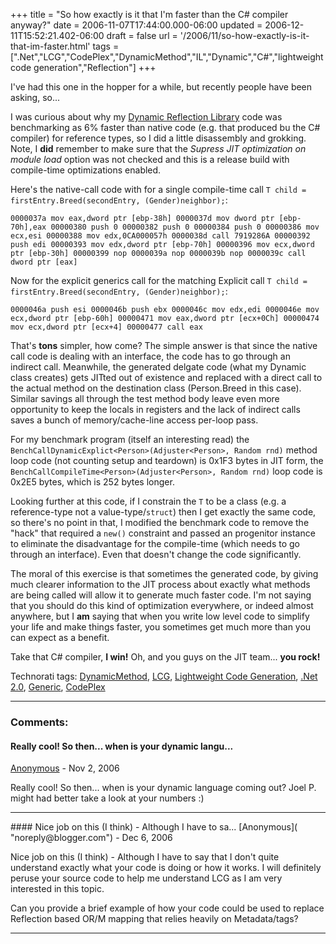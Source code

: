 +++
title = "So how exactly is it that I'm faster than the C# compiler anyway?"
date = 2006-11-07T17:44:00.000-06:00
updated = 2006-12-11T15:52:21.402-06:00
draft = false
url = '/2006/11/so-how-exactly-is-it-that-im-faster.html'
tags = [".Net","LCG","CodePlex","DynamicMethod","IL","Dynamic","C#","lightweight code generation","Reflection"]
+++

I've had this one in the hopper for a while, but recently people have been asking, so...

I was curious about why my [Dynamic Reflection Library](http://www.codeplex.com/Dynamic "Dynamic Reflection Library home on CodePlex") code was benchmarking as 6% faster than native code (e.g. that produced bu the C# compiler) for reference types, so I did a little disassembly and grokking. Note, I **did** remember to make sure that the _Supress JIT optimization on module load_ option was not checked and this is a release build with compile-time optimizations enabled.

Here's the native-call code with for a single compile-time call `T child = firstEntry.Breed(secondEntry, (Gender)neighbor);`:

```
0000037a mov eax,dword ptr [ebp-38h] 0000037d mov dword ptr [ebp-70h],eax 00000380 push 0 00000382 push 0 00000384 push 0 00000386 mov ecx,esi 00000388 mov edx,0CA000057h 0000038d call 7919286A 00000392 push edi 00000393 mov edx,dword ptr [ebp-70h] 00000396 mov ecx,dword ptr [ebp-30h] 00000399 nop 0000039a nop 0000039b nop 0000039c call dword ptr [eax]
```

Now for the explicit generics call for the matching Explicit call `T child = firstEntry.Breed(secondEntry, (Gender)neighbor);`:

```
0000046a push esi 0000046b push ebx 0000046c mov edx,edi 0000046e mov ecx,dword ptr [ebp-60h] 00000471 mov eax,dword ptr [ecx+0Ch] 00000474 mov ecx,dword ptr [ecx+4] 00000477 call eax
```

That's **tons** simpler, how come? The simple answer is that since the native call code is dealing with an interface, the code has to go through an indirect call. Meanwhile, the generated delgate code (what my Dynamic class creates) gets JITted out of existence and replaced with a direct call to the actual method on the destination class (Person.Breed in this case). Similar savings all through the test method body leave even more opportunity to keep the locals in registers and the lack of indirect calls saves a bunch of memory/cache-line access per-loop pass.

For my benchmark program (itself an interesting read) the `BenchCallDynamicExplict<Person>(Adjuster<Person>, Random rnd)` method loop code (not counting setup and teardown) is 0x1F3 bytes in JIT form, the `BenchCallCompileTime<Person>(Adjuster<Person>, Random rnd)` loop code is 0x2E5 bytes, which is 252 bytes longer.

Looking further at this code, if I constrain the `T` to be a class (e.g. a reference-type not a value-type/`struct`) then I get exactly the same code, so there's no point in that, I modified the benchmark code to remove the "hack" that required a `new()` constraint and passed an progenitor instance to eliminate the disadvantage for the compile-time (which needs to go through an interface). Even that doesn't change the code significantly.

The moral of this exercise is that sometimes the generated code, by giving much clearer information to the JIT process about exactly what methods are being called will allow it to generate much faster code. I'm not saying that you should do this kind of optimization everywhere, or indeed almost anywhere, but I **am** saying that when you write low level code to simplify your life and make things faster, you sometimes get much more than you can expect as a benefit.

Take that C# compiler, **I win!** Oh, and you guys on the JIT team... **you rock!**

Technorati tags: [DynamicMethod](http://technorati.com/tags/DynamicMethod), [LCG](http://technorati.com/tags/LCG), [Lightweight Code Generation](http://technorati.com/tags/Lightweight%20Code%20Generation), [.Net 2.0](http://technorati.com/tags/.Net%202.0), [Generic](http://technorati.com/tags/Generic), [CodePlex](http://technorati.com/tags/CodePlex)

---
### Comments:
#### Really cool! So then... when is your dynamic langu...
[Anonymous]( "noreply@blogger.com") - <time datetime="2006-11-07T20:53:00.000-06:00">Nov 2, 2006</time>

Really cool! So then... when is your dynamic language coming out? Joel P. might had better take a look at your numbers :)
<hr />
#### Nice job on this (I think) - Although I have to sa...
[Anonymous]( "noreply@blogger.com") - <time datetime="2006-12-02T19:56:00.000-06:00">Dec 6, 2006</time>

Nice job on this (I think) - Although I have to say that I don't quite understand exactly what your code is doing or how it works. I will definitely peruse your source code to help me understand LCG as I am very interested in this topic.  
  
Can you provide a brief example of how your code could be used to replace Reflection based OR/M mapping that relies heavily on Metadata/tags?
<hr />
